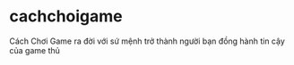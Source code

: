 # cachchoigame
Cách Chơi Game ra đời với sứ mệnh trở thành người bạn đồng hành tin cậy của game thủ
